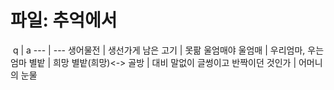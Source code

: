 # 파일: 추억에서
​
 q  | a
--- | ---
생어물전		| 생선가게
남은 고기		| 못팖
울엄매야 울엄매		| 우리엄마, 우는 엄마
별밭		| 희망
별밭(희망)<-> 골방		| 대비
말없이 글썽이고 반짝이던 것인가		| 어머니의 눈물